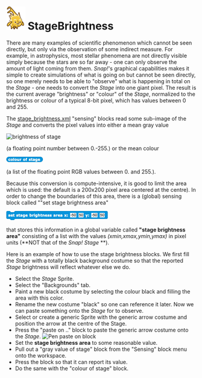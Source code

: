 # <img alt="scientific-snap-icon" src="../images/einstein_snap.png" width="50"/> StageBrightness

There are many examples of scientific phenomenon which cannot be seen directly, but only via the observation of some indirect measure.  For example, in astrophysics, most stellar phenomena are not directly visible simply because the stars are so far away - one can only observe the amount of light coming from them. *Snap!*'s graphical capabilities makes it simple to create simulations of what is going on but cannot be seen directly, so one merely needs to be able to "observe" what is happening in total on the *Stage* - one needs to convert the *Stage* into one giant pixel.  The result is the current average "brightness" or "colour" of the *Stage*, normalized to the brightness or colour of a typical 8-bit pixel, which has values between 0 and 255.

The [stage\_brightness.xml](./stage_brightness.xml) "sensing" blocks read some sub-image of the *Stage* and converts the pixel values into either a mean gray value

![brightness of stage](./images/brightness_of_stage.png)

(a floating point number between 0.-255.) or the mean colour

![colour of stage](./images/colour_of_stage.png)

(a list of the floating point RGB values between 0. and 255.).

Because this conversion is compute-intensive, it is good to limit the area which is used: the default is a 200x200 pixel area centered at the centre).  In order to change the boundaries of this area, there is a (global) sensing block called ""set stage brightness area"

![set stage brightness area](./images/set_stage_brightness_area.png)

that stores this information in a global variable called **"stage brightness area"** consisting of a list with the values *(xmin,xmax,ymin,ymax)* in pixel units (**NOT that of the *Snap!* *Stage* **).

Here is an example of how to use the stage brightness blocks.  We first fill the *Stage* with a totally black background costume so that the reported *Stage* brightness will reflect whatever else we do.
* Select the *Stage* Sprite.
* Select the "Backgrounds" tab.
* Paint a new black costume by selecting the colour black and filling the area with this color.
* Rename the new costume "black" so one can reference it later.
Now we can paste something onto the *Stage* for to observe.
* Select or create a generic Sprite with the generic arrow costume and position the arrow at the centre of the Stage.
* Press the "paste on .." block to paste the generic arrow costume onto the *Stage*. ![Pen paste on block](paste_on_Stage.png)
* Set the **stage brightness area** to some reasonable value.
* Pull out a "gray value of stage" block from the "Sensing" block menu onto the workspace.
* Press the block so that it can report its value.
* Do the same with the "colour of stage" block.
